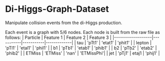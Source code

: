 # Di-Higgs-Graph-Dataset
Manipulate collision events from the di-Higgs production.

Each event is a graph with 5/6 nodes. Each node is built from the raw file as follows:
     | Particle          | Feature 1 | Feature 2 | Feature 3   |
     |-------------------|-----------|-----------|-------------|
     | tau               |  'pTt1'   | 'etat1'   |   'phit1'   |
     | lepton            |  'pTl1'   | 'etal1'   |   'phil1'   |
     | b1                |  'pTb1'   | 'etab1'   |   'phib1'   |
     | b2                |  'pTb2'   | 'etab2'   |   'phib2'   |
     | ETMiss            |  'ETMiss' | 'nan'     |  'ETMissPhi'|
     | jet               | 'pTj1'    |   etaj1   |   'phij1'   |
